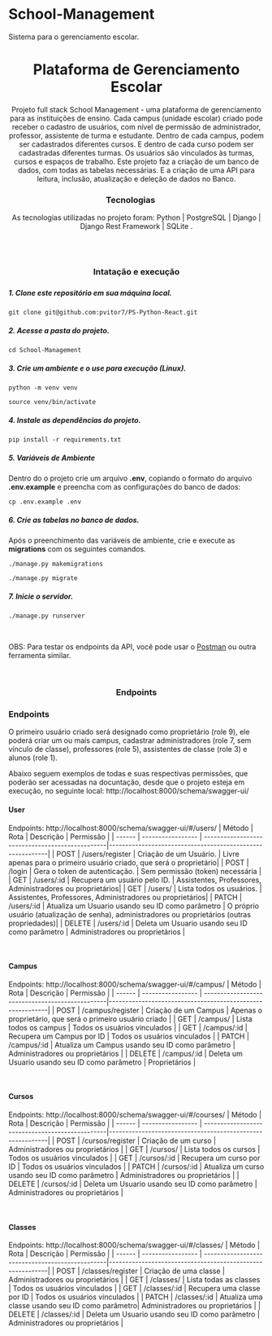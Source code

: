 # School-Management
Sistema para o gerenciamento escolar.

<h1 align="center">
  Plataforma de Gerenciamento Escolar
</h1>


<p align = "center">
Projeto full stack School Management - uma plataforma de gerenciamento para as instituições de ensino. Cada campus (unidade escolar) criado pode receber o cadastro de usuários, com nível de permissão de administrador, professor, assistente de turma e estudante. Dentro de cada campus, podem ser cadastrados diferentes cursos. E dentro de cada curso podem ser cadastradas diferentes turmas. Os usuários são vinculados às turmas, cursos e espaços de trabalho.
Este projeto faz a criação de um banco de dados, com todas as tabelas necessárias. E a criação de uma API para leitura, inclusão, atualização e deleção de dados no Banco.
</p>


<blockquote align="center"></blockquote>

<h3 align= "center">
  Tecnologias&nbsp;&nbsp;&nbsp;&nbsp;&nbsp;&nbsp;
</h3>

<p align="center" >
  As tecnologias utilizadas no projeto foram: Python | PostgreSQL | Django | Django Rest Framework | SQLite .
</p>
<br/>
<br/>

<h3 align= "center">
    Intatação e execução
<h3 align= "center">


##### 1. Clone este repositório em sua máquina local.

```
git clone git@github.com:pvitor7/PS-Python-React.git
```

##### 2. Acesse a pasta do projeto.

```
cd School-Management
```

##### 3. Crie um ambiente e o use para execução (Linux).

```
python -m venv venv
```
```
source venv/bin/activate
```

##### 4. Instale as dependências do projeto.

```
pip install -r requirements.txt
```

##### 5. Variáveis de Ambiente

Dentro do  o projeto  crie um arquivo **.env**, copiando o formato do arquivo **.env.example**  e preencha com as configurações do banco de dados:

```
cp .env.example .env
```

##### 6. Crie as tabelas no banco de dados.
Após o preenchimento das variáveis de ambiente, crie e execute as **migrations** com os seguintes comandos.

  
```
./manage.py makemigrations
```

```
./manage.py migrate
```

##### 7. Inicie o servidor.

```
./manage.py runserver
```

<br/>

OBS: Para testar os endpoints da API, você pode usar o [Postman](https://www.postman.com/) ou outra ferramenta similar.

<br/>

<h3 align= "center">

Endpoints
</h3>

### Endpoints

O primeiro usuário criado será designado como proprietário (role 9), ele poderá criar um ou mais campus, cadastrar administradores (role 7, sem vínculo de classe), professores (role 5), assistentes de classe (role 3) e alunos  (role 1).

Abaixo seguem exemplos de todas e suas respectivas permissões, que poderão ser acessadas na docuntação, desde que o projeto esteja em execução, no seguinte local: http://localhost:8000/schema/swagger-ui/

#### **User**
Endpoints: http://localhost:8000/schema/swagger-ui/#/users/
| Método | Rota              | Descrição                                       | Permissão              |
| ------ | ----------------- | ------------------------------------------------|-----------------------------------------------------------|
| POST   | /users/register   | Criação de um Usuário.                          | Livre apenas para o primeiro usuário criado, que será o proprietário|
| POST   | /login            | Gera o token de autenticação.                   | Sem permissão (token) necessária |
| GET    | /users/:id        | Recupera um usuário pelo ID.                    | Assistentes, Professores, Administradores ou proprietários|
| GET    | /users/           | Lista todos os usuários.                        | Assistentes, Professores, Administradores ou proprietários|
| PATCH  | /users/:id        | Atualiza um Usuario usando seu ID como parâmetro | O próprio usuário (atualização de senha), administradores ou proprietários (outras propriedades)|
| DELETE | /users/:id        | Deleta um Usuario usando seu ID como parâmetro   | Administradores ou proprietários |

<br/>

#### **Campus**
Endpoints: http://localhost:8000/schema/swagger-ui/#/campus/
| Método | Rota              | Descrição                                       | Permissão                                                 |
| ------ | ----------------- | ------------------------------------------------|-----------------------------------------------------------|
| POST   | /campus/register  | Criação de um Campus                            | Apenas o proprietário, que será o primeiro usuário criado |
| GET    | /campus/          | Lista todos os campus                           | Todos os usuários vinculados                              |
| GET    | /campus/:id       | Recupera um Campus por ID                       | Todos os usuários vinculados                              |
| PATCH  | /campus/:id       | Atualiza um Campus usando seu ID como parâmetro | Administradores ou proprietários                          |
| DELETE | /campus/:id       | Deleta um Usuario usando seu ID como parâmetro  | Proprietários                                             |

<br/>

#### **Cursos**
Endpoints: http://localhost:8000/schema/swagger-ui/#/courses/
| Método | Rota              | Descrição                                       | Permissão                                                 |
| ------ | ----------------- | ------------------------------------------------|-----------------------------------------------------------|
| POST   | /cursos/register  | Criação de um curso                             | Administradores ou proprietários                          |
| GET    | /cursos/          | Lista todos os cursos                           | Todos os usuários vinculados                              |
| GET    | /cursos/:id       | Recupera um curso por ID                        | Todos os usuários vinculados                              |
| PATCH  | /cursos/:id       | Atualiza um curso usando seu ID como parâmetro  | Administradores ou proprietários                          |
| DELETE | /cursos/:id       | Deleta um Usuario usando seu ID como parâmetro  | Administradores ou proprietários                          |

<br/>

#### **Classes**
Endpoints: http://localhost:8000/schema/swagger-ui/#/classes/
| Método | Rota              | Descrição                                       | Permissão                                                 |
| ------ | ----------------- | ------------------------------------------------|-----------------------------------------------------------|
| POST   | /classes/register | Criação de uma classe                           | Administradores ou proprietários                          |
| GET    | /classes/         | Lista todas as classes                          | Todos os usuários vinculados                              |
| GET    | /classes/:id      | Recupera uma classe por ID                      | Todos os usuários vinculados                              |
| PATCH  | /classes/:id      | Atualiza uma classe usando seu ID como parâmetro| Administradores ou proprietários                          |
| DELETE | /classes/:id      | Deleta um Usuario usando seu ID como parâmetro  | Administradores ou proprietários                          |

